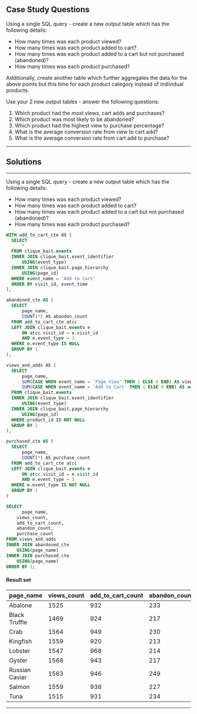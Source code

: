 ## Case Study Questions

Using a single SQL query - create a new output table which has the following details:

- How many times was each product viewed?
- How many times was each product added to cart?
- How many times was each product added to a cart but not purchased (abandoned)?
- How many times was each product purchased?

Additionally, create another table which further aggregates the data for the above points but this time for each product category instead of individual products.

Use your 2 new output tables - answer the following questions:

1. Which product had the most views, cart adds and purchases?
2. Which product was most likely to be abandoned?
3. Which product had the highest view to purchase percentage?
4. What is the average conversion rate from view to cart add?
5. What is the average conversion rate from cart add to purchase?

---

## Solutions

---

Using a single SQL query - create a new output table which has the following details:

- How many times was each product viewed?
- How many times was each product added to cart?
- How many times was each product added to a cart but not purchased (abandoned)?
- How many times was each product purchased?

```sql
WITH add_to_cart_cte AS (
  SELECT
      *
  FROM clique_bait.events
  INNER JOIN clique_bait.event_identifier
      USING(event_type)
  INNER JOIN clique_bait.page_hierarchy
      USING(page_id)
  WHERE event_name = 'Add to Cart'
  ORDER BY visit_id, event_time
),

abandoned_cte AS (
  SELECT
      page_name,
      COUNT(*) AS abandon_count
  FROM add_to_cart_cte atcc
  LEFT JOIN clique_bait.events e
      ON atcc.visit_id = e.visit_id
      AND e.event_type = 3
  WHERE e.event_type IS NULL
  GROUP BY 1
),

views_and_adds AS (
  SELECT
      page_name,
      SUM(CASE WHEN event_name = 'Page View' THEN 1 ELSE 0 END) AS views_count,
      SUM(CASE WHEN event_name = 'Add to Cart' THEN 1 ELSE 0 END) AS add_to_cart_count
  FROM clique_bait.events
  INNER JOIN clique_bait.event_identifier
      USING(event_type)
  INNER JOIN clique_bait.page_hierarchy
      USING(page_id)
  WHERE product_id IS NOT NULL
  GROUP BY 1
),

purchased_cte AS (
  SELECT
      page_name,
      COUNT(*) AS purchase_count
  FROM add_to_cart_cte atcc
  LEFT JOIN clique_bait.events e
      ON atcc.visit_id = e.visit_id
      AND e.event_type = 3
  WHERE e.event_type IS NOT NULL
  GROUP BY 1
)

SELECT
	  page_name,
    views_count,
    add_to_cart_count,
    abandon_count,
    purchase_count
FROM views_and_adds
INNER JOIN abandoned_cte
	USING(page_name)
INNER JOIN purchased_cte
	USING(page_name)
ORDER BY 1;
```

#### Result set

| page_name      | views_count | add_to_cart_count | abandon_count | purchase_count |
| -------------- | ----------- | ----------------- | ------------- | -------------- |
| Abalone        | 1525        | 932               | 233           | 699            |
| Black Truffle  | 1469        | 924               | 217           | 707            |
| Crab           | 1564        | 949               | 230           | 719            |
| Kingfish       | 1559        | 920               | 213           | 707            |
| Lobster        | 1547        | 968               | 214           | 754            |
| Oyster         | 1568        | 943               | 217           | 726            |
| Russian Caviar | 1563        | 946               | 249           | 697            |
| Salmon         | 1559        | 938               | 227           | 711            |
| Tuna           | 1515        | 931               | 234           | 697            |

---

